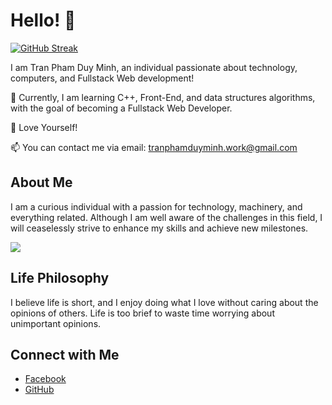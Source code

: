 # Hello! 👋

[![GitHub Streak](https://streak-stats.demolab.com?user=tranphamduyminh-dev&theme=dracula&card_width=550)](https://git.io/streak-stats)

I am Tran Pham Duy Minh, an individual passionate about technology, computers, and Fullstack Web development!

🌱 Currently, I am learning C++, Front-End, and data structures algorithms, with the goal of becoming a Fullstack Web Developer.

💞️ Love Yourself!

📫 You can contact me via email: tranphamduyminh.work@gmail.com

## About Me

I am a curious individual with a passion for technology, machinery, and everything related. Although I am well aware of the challenges in this field, I will ceaselessly strive to enhance my skills and achieve new milestones.

![](http://github-profile-summary-cards.vercel.app/api/cards/repos-per-language?username=tranphamduyminh-dev&theme=github_dark)

## Life Philosophy

I believe life is short, and I enjoy doing what I love without caring about the opinions of others. Life is too brief to waste time worrying about unimportant opinions.

## Connect with Me

- [Facebook](https://www.facebook.com/tranphamduyminh.qb/)
- [GitHub](https://github.com/tranphamduyminh-dev)



<!---
tranphamduyminh-dev/tranphamduyminh-dev is a ✨ special ✨ repository because its `README.md` (this file) appears on your GitHub profile.
You can click the Preview link to take a look at your changes.
--->
